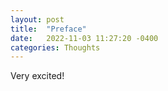 ```yaml
---
layout: post
title:  "Preface"
date:   2022-11-03 11:27:20 -0400
categories: Thoughts
---
```

Very excited!

